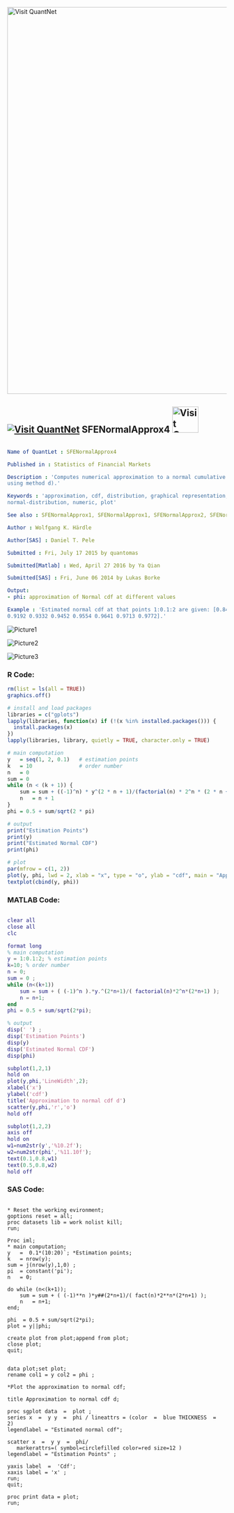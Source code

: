 
[<img src="https://github.com/QuantLet/Styleguide-and-FAQ/blob/master/pictures/banner.png" width="888" alt="Visit QuantNet">](http://quantlet.de/)

## [<img src="https://github.com/QuantLet/Styleguide-and-FAQ/blob/master/pictures/qloqo.png" alt="Visit QuantNet">](http://quantlet.de/) **SFENormalApprox4** [<img src="https://github.com/QuantLet/Styleguide-and-FAQ/blob/master/pictures/QN2.png" width="60" alt="Visit QuantNet 2.0">](http://quantlet.de/)

```yaml

Name of QuantLet : SFENormalApprox4

Published in : Statistics of Financial Markets

Description : 'Computes numerical approximation to a normal cumulative distribution function (cdf)
using method d).'

Keywords : 'approximation, cdf, distribution, graphical representation, normal,
normal-distribution, numeric, plot'

See also : SFENormalApprox1, SFENormalApprox1, SFENormalApprox2, SFENormalApprox3, SFENormalApprox3

Author : Wolfgang K. Härdle

Author[SAS] : Daniel T. Pele

Submitted : Fri, July 17 2015 by quantomas

Submitted[Matlab] : Wed, April 27 2016 by Ya Qian

Submitted[SAS] : Fri, June 06 2014 by Lukas Borke

Output: 
- phi: approximation of Normal cdf at different values

Example : 'Estimated normal cdf at that points 1:0.1:2 are given: [0.8413 0.8643 0.8849 0.9032
0.9192 0.9332 0.9452 0.9554 0.9641 0.9713 0.9772].'

```

![Picture1](SFENormalApprox4(Matlab).png)

![Picture2](SFENormalApprox4.png)

![Picture3](SFENormalApprox4_sas.png)


### R Code:
```r
rm(list = ls(all = TRUE))
graphics.off()

# install and load packages
libraries = c("gplots")
lapply(libraries, function(x) if (!(x %in% installed.packages())) {
  install.packages(x)
})
lapply(libraries, library, quietly = TRUE, character.only = TRUE)

# main computation
y   = seq(1, 2, 0.1)   # estimation points
k   = 10               # order number 
n   = 0
sum	= 0
while (n < (k + 1)) {
    sum = sum + ((-1)^n) * y^(2 * n + 1)/(factorial(n) * 2^n * (2 * n + 1))
    n	= n + 1
}
phi = 0.5 + sum/sqrt(2 * pi)

# output
print("Estimation Points")
print(y)
print("Estimated Normal CDF")
print(phi)

# plot
par(mfrow = c(1, 2))
plot(y, phi, lwd = 2, xlab = "x", type = "o", ylab = "cdf", main = "Approximation to normal cdf d", col = "blue3")
textplot(cbind(y, phi)) 
```

### MATLAB Code:
```matlab

clear all
close all
clc

format long
% main computation
y = 1:0.1:2; % estimation points
k=10; % order number 
n = 0;
sum = 0 ;
while (n<(k+1))
	sum = sum + ( (-1)^n ).*y.^(2*n+1)/( factorial(n)*2^n*(2*n+1) );
	n = n+1;
end
phi = 0.5 + sum/sqrt(2*pi);

% output
disp(' ') ;
disp('Estimation Points')
disp(y)
disp('Estimated Normal CDF')
disp(phi)

subplot(1,2,1)
hold on
plot(y,phi,'LineWidth',2);
xlabel('x')
ylabel('cdf')
title('Approximation to normal cdf d')
scatter(y,phi,'r','o')
hold off

subplot(1,2,2)
axis off
hold on
w1=num2str(y','%10.2f');
w2=num2str(phi','%11.10f');
text(0.1,0.8,w1)
text(0.5,0.8,w2)
hold off

```

### SAS Code:
```sas

* Reset the working evironment;
goptions reset = all;
proc datasets lib = work nolist kill;
run;

Proc iml;
* main computation;
y  	=  0.1*(10:20)`; *Estimation points;
k  	= nrow(y); 
sum = j(nrow(y),1,0) ;
pi  = constant('pi');
n   = 0;

do while (n<(k+1));
	sum = sum + ( (-1)**n )*y##(2*n+1)/( fact(n)*2**n*(2*n+1) );
	n   = n+1;
end;

phi  = 0.5 + sum/sqrt(2*pi);
plot = y||phi;

create plot from plot;append from plot;
close plot;
quit;


data plot;set plot;
rename col1 = y col2 = phi ;

*Plot the approximation to normal cdf;

title Approximation to normal cdf d;

proc sgplot data  =  plot ;
series x  =  y y  =  phi / lineattrs = (color  =  blue THICKNESS  =  2) 
legendlabel = "Estimated normal cdf";

scatter x  =  y y  =  phi/ 
   markerattrs=( symbol=circlefilled color=red size=12 )
legendlabel = "Estimation Points" ;

yaxis label  =  'Cdf';
xaxis label = 'x' ;
run;
quit;

proc print data = plot;
run;

```
